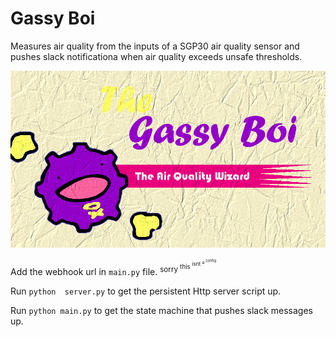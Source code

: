 # Gassy Boi
Measures air quality from the inputs of a SGP30 air quality sensor and pushes slack notificationa when air quality exceeds unsafe thresholds.

![](gassyboi.png)

Add the webhook url in `main.py` file.
<sup>sorry
	<sup>this
		<sup>isnt
			<sup>a
				<sup>config</sup>
			</sup>
		</sup>
	</sup>
</sup>

Run `python  server.py` to get the persistent Http server script up.

Run `python main.py` to get the state machine that pushes slack messages up.